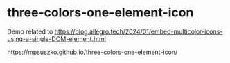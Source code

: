 # three-colors-one-element-icon

Demo related to https://blog.allegro.tech/2024/01/embed-multicolor-icons-using-a-single-DOM-element.html

https://mpsuszko.github.io/three-colors-one-element-icon/
